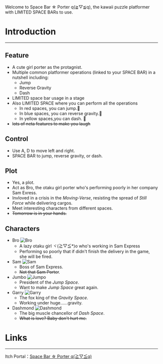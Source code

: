 Welcome to Space Bar ☆ Porter q(≧▽≦q), the kawaii puzzle platformer with LIMITED SPACE BARs to use.

# Introduction
---

## Feature

- A cute girl porter as the protagnist.
- Multiple common platformer operations (linked to your SPACE BAR) in a nutshell including:
  - Jump
  - Reverse Gravity
  - Dash
- LIMITED space bar usage in a stage
- Also LIMITED SPACE where you can perform all the operations
  - In red spaces, you can jump.🦶
  - In blue spaces, you can reverse gravity.🔄
  - In yellow spaces,you can dash. 💨
- ~~lots of neta features to make you laugh~~

## Control
- Use A, D to move left and right.
- SPACE BAR to jump, reverse gravity, or dash.

## Plot
- Yes, a plot.
- Act as Bro, the otaku girl porter who's performing poorly in her company Sam Exress.
- Invloved in a crisis in the *Moving-Verse*, resisting the spread of *Still Force* while delivering cargos.
- Meet interesting characters from different spaces.
- ~~Tomorrow is in your hands.~~

## Characters
- Bro
![Bro](./assets/heroine.gif)
  - A lazy otaku girl ヾ(≧▽≦*)o who's working in Sam Express
  - Performing so poorly that if didn't finish the delivery in the game, she will be fired.
- Sam
![Sam](./assets/sam.png)
  - Boss of Sam Express.
  - ~~Not that Sam Porter~~.
- Jumbo
![Jumpo](./assets/jumpo.png)
  - President of the *Jump Space*.
  - Want to make *Jump Space* great again.
- Garry
![Garry](./assets/garry.png)
  - The fox king of the *Gravity Space*.
  - Working under huge......gravity.
- Dashmond
![Dashmond](./assets/dashmond.png)
  - The big muscle chancellor of *Dash Space*.
  - ~~What is love? Baby don't hurt me.~~

# Links
---

Itch Portal：[Space Bar ☆ Porter q(≧▽≦q)](https://kuchinashi.itch.io/space-bar-porter)